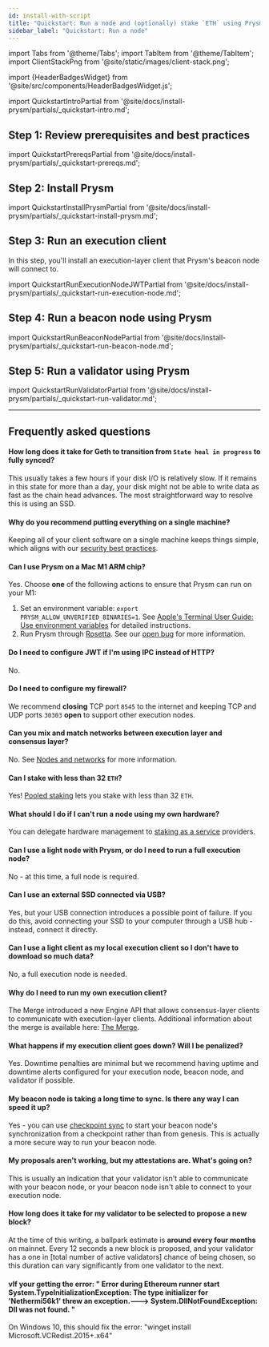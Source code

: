 ```yaml
---
id: install-with-script
title: "Quickstart: Run a node and (optionally) stake `ETH` using Prysm"
sidebar_label: "Quickstart: Run a node"
---
```


import Tabs from '@theme/Tabs';
import TabItem from '@theme/TabItem';
import ClientStackPng from '@site/static/images/client-stack.png';

import {HeaderBadgesWidget} from '@site/src/components/HeaderBadgesWidget.js';

<HeaderBadgesWidget />

<div className='quickstart'>

import QuickstartIntroPartial from '@site/docs/install-prysm/partials/_quickstart-intro.md';

<QuickstartIntroPartial />

## Step 1: Review prerequisites and best practices

import QuickstartPrereqsPartial from '@site/docs/install-prysm/partials/_quickstart-prereqs.md';

<QuickstartPrereqsPartial />

## Step 2: Install Prysm

<div className='hide-tabs'>

import QuickstartInstallPrysmPartial from '@site/docs/install-prysm/partials/_quickstart-install-prysm.md';

<QuickstartInstallPrysmPartial />

## Step 3: Run an execution client

In this step, you'll install an execution-layer client that Prysm's beacon node will connect to.

import QuickstartRunExecutionNodeJWTPartial from '@site/docs/install-prysm/partials/_quickstart-run-execution-node.md';

<QuickstartRunExecutionNodeJWTPartial />

## Step 4: Run a beacon node using Prysm

import QuickstartRunBeaconNodePartial from '@site/docs/install-prysm/partials/_quickstart-run-beacon-node.md';

<QuickstartRunBeaconNodePartial />


## Step 5: Run a validator using Prysm


import QuickstartRunValidatorPartial from '@site/docs/install-prysm/partials/_quickstart-run-validator.md';

<QuickstartRunValidatorPartial />

</div>

</div>

-------

## Frequently asked questions

#### How long does it take for Geth to transition from `State heal in progress` to fully synced?
This usually takes a few hours if your disk I/O is relatively slow. If it remains in this state for more than a day, your disk might not be able to write data as fast as the chain head advances. The most straightforward way to resolve this is using an SSD.

#### Why do you recommend putting everything on a single machine?
Keeping all of your client software on a single machine keeps things simple, which aligns with our [security best practices](/security-best-practices.md).

#### Can I use Prysm on a Mac M1 ARM chip?
Yes. Choose **one** of the following actions to ensure that Prysm can run on your M1:
 1. Set an environment variable: `export PRYSM_ALLOW_UNVERIFIED_BINARIES=1`. See [Apple's Terminal User Guide: Use environment variables](https://support.apple.com/guide/terminal/use-environment-variables-apd382cc5fa-4f58-4449-b20a-41c53c006f8f/mac) for detailed instructions.
 2. Run Prysm through <a href='https://support.apple.com/en-us/HT211861'>Rosetta</a>. See our <a href='https://github.com/OffchainLabs/prysm/issues/9385'>open bug</a> for more information.

#### Do I need to configure JWT if I'm using IPC instead of HTTP?
No.

#### Do I need to configure my firewall?
We recommend **closing** TCP port `8545` to the internet and keeping TCP and UDP ports `30303` **open** to support other execution nodes.

#### Can you mix and match networks between execution layer and consensus layer?
No. See [Nodes and networks](/learn/concepts/nodes-and-networks.md) for more information.

#### Can I stake with less than 32 `ETH`?
Yes! <a href='https://ethereum.org/en/staking/pools/'>Pooled staking</a> lets you stake with less than 32 `ETH`. 


#### What should I do if I can't run a node using my own hardware?
You can delegate hardware management to <a href='https://ethereum.org/en/staking/saas/'>staking as a service</a> providers.

<!-- **I'm new to Ethereum, and I'm a visual learner. Can you show me how these things work? How much disk space does each node type require?** <br />
The Beginner's Introduction to Prysm uses diagrams to help you visualize Ethereum's architecture, and Prysm's too. (TODO) -->

#### Can I use a light node with Prysm, or do I need to run a full execution node?
No - at this time, a full node is required.

<!-- **I don't have a 2TB SSD, but I have multiple smaller SSDs. Will this work?** <br />
Yes. You can tell your execution client to overflow into a specific drive by (TODO). You can tell your beacon node client to overflow into a specific drive by (TODO). You can tell your validator client to overflow into a specific drive by (TODO). -->

#### Can I use an external SSD connected via USB?
Yes, but your USB connection introduces a possible point of failure. If you do this, avoid connecting your SSD to your computer through a USB hub - instead, connect it directly.

#### Can I use a light client as my local execution client so I don't have to download so much data?
No, a full execution node is needed.

#### Why do I need to run my own execution client?
The Merge introduced a new Engine API that allows consensus-layer clients to communicate with execution-layer clients. Additional information about the merge is available here: <a href='https://ethereum.org/en/roadmap/merge/'>The Merge</a>.
<!--TODO: develop our own knowledge base with conceptual content -->

#### What happens if my execution client goes down? Will I be penalized?
Yes. Downtime penalties are minimal but we recommend having uptime and downtime alerts configured for your execution node, beacon node, and validator if possible.

#### My beacon node is taking a long time to sync. Is there any way I can speed it up?
Yes - you can use [checkpoint sync](/prysm-usage/checkpoint-sync) to start your beacon node's synchronization from a checkpoint rather than from genesis. This is actually a more secure way to run your beacon node.
<!--TODO: explain why -->


#### My proposals aren't working, but my attestations are. What's going on?
This is usually an indication that your validator isn't able to communicate with your beacon node, or your beacon node isn't able to connect to your execution node.

#### How long does it take for my validator to be selected to propose a new block?
At the time of this writing, a ballpark estimate is **around every four months** on mainnet. Every 12 seconds a new block is proposed, and your validator has a one in [total number of active validators] chance of being chosen, so this duration can vary significantly from one validator to the next.

#### vIf your getting the error: " Error during Ethereum runner start System.TypeInitializationException: The type initializer for 'Nethermi56k1' threw an exception.---> System.DllNotFoundException: Dll was not found. "
On Windows 10, this should fix the error: "winget install Microsoft.VCRedist.2015+.x64"

<!-- **Can I run a full node and validator client on a Raspberry Pi?** <br />
TODO

**What are withdrawal keys and validator keys?** <br />
TODO: explain in context of this guide -->


